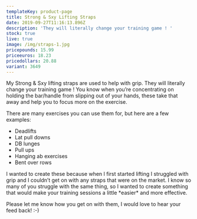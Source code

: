 ```yaml
---
templateKey: product-page
title: Strong & Sxy Lifting Straps
date: 2019-09-27T11:16:13.896Z
description: 'They will literally change your training game ! '
stock: true
live: true
image: /img/straps-1.jpg
pricepounds: 15.99
priceeuros: 18.23
pricedollars: 20.88
variant: 3649
---
```

My Strong & Sxy lifting straps are used to help with grip. They will literally change your training game ! You know when you’re concentrating on holding the bar/handle from slipping out of your hands, these take that away and help you to focus more on the exercise.

There are many exercises you can use them for, but here are a few examples:

* Deadlifts
* Lat pull downs
* DB lunges
* Pull ups
* Hanging ab exercises
* Bent over rows

I wanted to create these because when I first started lifting I struggled with grip and I couldn’t get on with any straps that were on the market. I know so many of you struggle with the same thing, so I wanted to create something that would make your training sessions a little \*easier\* and more effective.

Please let me know how you get on with them, I would love to hear your feed back! :-)
